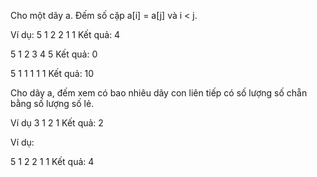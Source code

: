 Cho một dãy a.
Đếm số cặp a[i] = a[j] và i < j.

Ví dụ:
5
1 2 2 1 1
Kết quả: 4

5
1 2 3 4 5
Kết quả: 0

5
1 1 1 1 1
Kết quả: 10

Cho dãy a, đếm xem có bao nhiêu dãy con liên tiếp có số lượng số chẵn bằng số lượng số lẻ.

Ví dụ
3
1 2 1
Kết quả: 2

Ví dụ:

5
1 2 2 1 1
Kết quả: 4